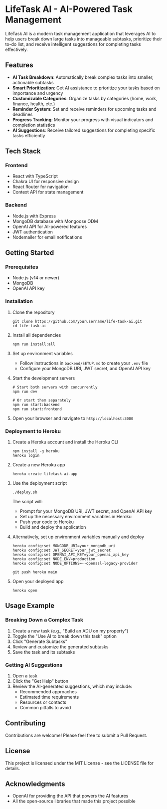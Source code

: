 # LifeTask AI - AI-Powered Task Management

LifeTask AI is a modern task management application that leverages AI to help users break down large tasks into manageable subtasks, prioritize their to-do list, and receive intelligent suggestions for completing tasks effectively.

## Features

- **AI Task Breakdown**: Automatically break complex tasks into smaller, actionable subtasks
- **Smart Prioritization**: Get AI assistance to prioritize your tasks based on importance and urgency
- **Customizable Categories**: Organize tasks by categories (home, work, finance, health, etc.)
- **Reminder System**: Set and receive reminders for upcoming tasks and deadlines
- **Progress Tracking**: Monitor your progress with visual indicators and completion statistics
- **AI Suggestions**: Receive tailored suggestions for completing specific tasks efficiently

## Tech Stack

### Frontend
- React with TypeScript
- Chakra UI for responsive design
- React Router for navigation
- Context API for state management

### Backend
- Node.js with Express
- MongoDB database with Mongoose ODM
- OpenAI API for AI-powered features
- JWT authentication
- Nodemailer for email notifications

## Getting Started

### Prerequisites

- Node.js (v14 or newer)
- MongoDB
- OpenAI API key

### Installation

1. Clone the repository
   ```
   git clone https://github.com/yourusername/life-task-ai.git
   cd life-task-ai
   ```

2. Install all dependencies
   ```
   npm run install:all
   ```

3. Set up environment variables
   - Follow instructions in `backend/SETUP.md` to create your `.env` file
   - Configure your MongoDB URI, JWT secret, and OpenAI API key

4. Start the development servers
   ```
   # Start both servers with concurrently
   npm run dev
   
   # Or start them separately
   npm run start:backend
   npm run start:frontend
   ```

5. Open your browser and navigate to `http://localhost:3000`

### Deployment to Heroku

1. Create a Heroku account and install the Heroku CLI
   ```
   npm install -g heroku
   heroku login
   ```

2. Create a new Heroku app
   ```
   heroku create lifetask-ai-app
   ```

3. Use the deployment script
   ```
   ./deploy.sh
   ```
   The script will:
   - Prompt for your MongoDB URI, JWT secret, and OpenAI API key
   - Set up the necessary environment variables in Heroku
   - Push your code to Heroku
   - Build and deploy the application

4. Alternatively, set up environment variables manually and deploy
   ```
   heroku config:set MONGODB_URI=your_mongodb_uri
   heroku config:set JWT_SECRET=your_jwt_secret
   heroku config:set OPENAI_API_KEY=your_openai_api_key
   heroku config:set NODE_ENV=production
   heroku config:set NODE_OPTIONS=--openssl-legacy-provider
   
   git push heroku main
   ```

5. Open your deployed app
   ```
   heroku open
   ```

## Usage Example

### Breaking Down a Complex Task

1. Create a new task (e.g., "Build an ADU on my property")
2. Toggle the "Use AI to break down this task" option
3. Click "Generate Subtasks"
4. Review and customize the generated subtasks
5. Save the task and its subtasks

### Getting AI Suggestions

1. Open a task
2. Click the "Get Help" button
3. Review the AI-generated suggestions, which may include:
   - Recommended approaches
   - Estimated time requirements
   - Resources or contacts
   - Common pitfalls to avoid

## Contributing

Contributions are welcome! Please feel free to submit a Pull Request.

## License

This project is licensed under the MIT License - see the LICENSE file for details.

## Acknowledgments

- OpenAI for providing the API that powers the AI features
- All the open-source libraries that made this project possible
